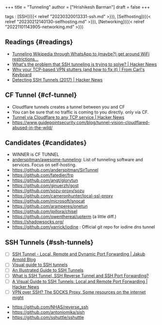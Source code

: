+++
title = "Tunneling"
author = ["Hrishikesh Barman"]
draft = false
+++

tags
: [SSH]({{< relref "20230320013331-ssh.md" >}}), [Selfhosting]({{< relref "20230212140130-selfhosting.md" >}}), [Networking]({{< relref "20221101143905-networking.md" >}})


## Readings {#readings}

-   [Tunneling Wikipedia through WhatsApp to (maybe?) get around WiFi restrictions...](https://news.ycombinator.com/item?id=31463249)
-   [What's the problem that SSH tunneling is trying to solve? | Hacker News](https://news.ycombinator.com/item?id=36629772)
-   [Why your TCP-based VPN stutters (and how to fix it) | From Carl's Keyboard](https://blog.carldong.me/2023/05/03/why-do-vpns.html)
-   [Detecting SSH Tunnels (2017) | Hacker News](https://news.ycombinator.com/item?id=37503731)


## CF Tunnel {#cf-tunnel}

-   Cloudflare tunnels creates a tunnel between you and CF
-   You can be sure that no traffic is coming to you directly. only via CF.
-   [Tunnel via Cloudflare to any TCP service | Hacker News](https://news.ycombinator.com/item?id=36007310)
-   <https://www.guidepointsecurity.com/blog/tunnel-vision-cloudflared-abused-in-the-wild/>


## Candidates {#candidates}

-   WINNER is CF TUNNEL
-   [anderspitman/awesome-tunneling](https://github.com/anderspitman/awesome-tunneling): List of tunneling software and services. Focus on self-hosting.
-   <https://github.com/anderspitman/SirTunnel>
-   <https://github.com/fatedier/frp>
-   <https://github.com/angt/glorytun>
-   <https://github.com/ginuerzh/gost>
-   <https://github.com/sozu-proxy/sozu>
-   <https://github.com/cameronhunter/local-ssl-proxy>
-   <https://github.com/microsoft/snocat>
-   <https://github.com/aramperes/onetun>
-   <https://github.com/jpillora/chisel>
-   <https://github.com/owenthereal/upterm> (a little diff.)
-   <https://shadowsocks.org/>
-   <https://github.com/yarrick/iodine> :  Official git repo for iodine dns tunnel


## SSH Tunnels {#ssh-tunnels}

-   [ ] [SSH Tunnel - Local, Remote and Dynamic Port Forwarding | Jakub Arnold Blog](https://blog.jakuba.net/ssh-tunnel---local-remote-and-dynamic-port-forwarding/)
-   [ ] [Visual guide to SSH tunnels](https://robotmoon.com/ssh-tunnels/)
-   [ ] [An Illustrated Guide to SSH Tunnels](https://solitum.net/posts/an-illustrated-guide-to-ssh-tunnels/)
-   [ ] [What is SSH Tunnel, SSH Reverse Tunnel and SSH Port Forwarding?](https://goteleport.com/blog/ssh-tunneling-explained/)
-   [ ] [A Visual Guide to SSH Tunnels: Local and Remote Port Forwarding | Hacker News](https://news.ycombinator.com/item?id=34349929)
-   [ ] [VPN over SSH? The SOCKS Proxy. Some resources on the internet might](https://blog.gwlab.page/vpn-over-ssh-the-socks-proxy-8a8d7bdc7028)
-   <https://github.com/NHAS/reverse_ssh>
-   <https://github.com/antoniomika/sish>
-   <https://github.com/sshuttle/sshuttle>
